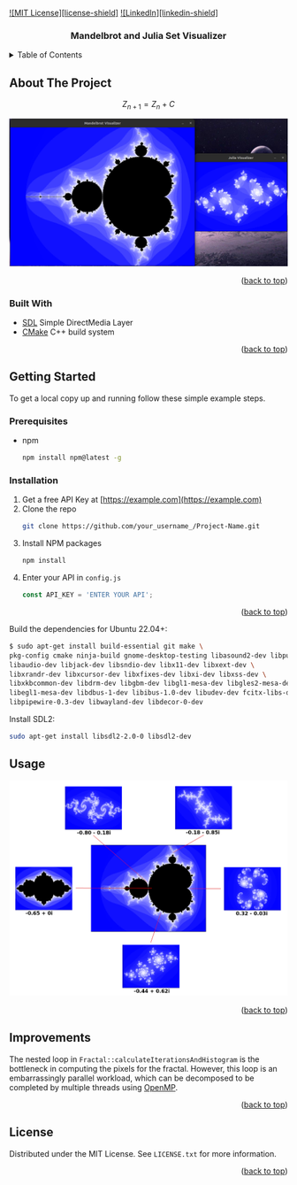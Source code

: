 <a name="readme-top"></a>

[![MIT License][license-shield]][license-url]
[![LinkedIn][linkedin-shield]][linkedin-url]

<div align="center">
    <h3 align="center">Mandelbrot and Julia Set Visualizer</h3>
</div>

<details>
  <summary>Table of Contents</summary>
  <ol>
    <li>
      <a href="#about-the-project">About The Project</a>
      <ul>
        <li><a href="#built-with">Built With</a></li>
      </ul>
    </li>
    <li>
      <a href="#getting-started">Getting Started</a>
      <ul>
        <li><a href="#prerequisites">Prerequisites</a></li>
        <li><a href="#installation">Installation</a></li>
      </ul>
    </li>
    <li><a href="#usage">Usage</a></li>
    <li><a href="#improvements">Improvements</a></li>
    <li><a href="#license">License</a></li>
  </ol>
</details>

## About The Project

$$Z_{n+1} = Z_{n} + C$$

<div align="center">
    <img src="img/intro-screenshot.png" width="700">
</div>

<p align="right">(<a href="#readme-top">back to top</a>)</p>

### Built With

* [SDL][sdl-url] Simple DirectMedia Layer
* [CMake][cmake-url] C++ build system

<p align="right">(<a href="#readme-top">back to top</a>)</p>

## Getting Started

To get a local copy up and running follow these simple example steps.

### Prerequisites

* npm
  ```sh
  npm install npm@latest -g
  ```

### Installation

1. Get a free API Key at [https://example.com](https://example.com)
2. Clone the repo
   ```sh
   git clone https://github.com/your_username_/Project-Name.git
   ```
3. Install NPM packages
   ```sh
   npm install
   ```
4. Enter your API in `config.js`
   ```js
   const API_KEY = 'ENTER YOUR API';
   ```

<p align="right">(<a href="#readme-top">back to top</a>)</p>

Build the dependencies for Ubuntu 22.04+:

```bash
$ sudo apt-get install build-essential git make \
pkg-config cmake ninja-build gnome-desktop-testing libasound2-dev libpulse-dev \
libaudio-dev libjack-dev libsndio-dev libx11-dev libxext-dev \
libxrandr-dev libxcursor-dev libxfixes-dev libxi-dev libxss-dev \
libxkbcommon-dev libdrm-dev libgbm-dev libgl1-mesa-dev libgles2-mesa-dev \
libegl1-mesa-dev libdbus-1-dev libibus-1.0-dev libudev-dev fcitx-libs-dev \
libpipewire-0.3-dev libwayland-dev libdecor-0-dev
```

Install SDL2:

```bash
sudo apt-get install libsdl2-2.0-0 libsdl2-dev 
```

## Usage

<div align="center">
    <img src="img/usage.png" width="700">
</div>

<p align="right">(<a href="#readme-top">back to top</a>)</p>

## Improvements

The nested loop in `Fractal::calculateIterationsAndHistogram` is the bottleneck in computing the pixels for the fractal.
However, this loop is an embarrassingly parallel workload, which can be decomposed to be completed by multiple threads
using [OpenMP](https://www.openmp.org/).

<p align="right">(<a href="#readme-top">back to top</a>)</p>

## License

Distributed under the MIT License. See `LICENSE.txt` for more information.

<p align="right">(<a href="#readme-top">back to top</a>)</p>

<!-- MARKDOWN LINKS & IMAGES -->
<!-- https://www.markdownguide.org/basic-syntax/#reference-style-links -->

[license-url]: LICENSE.txt

[linkedin-url]: https://www.linkedin.com/in/faerlin-pulido/

[sdl-url]: https://www.libsdl.org/

[cmake-url]: https://cmake.org/
